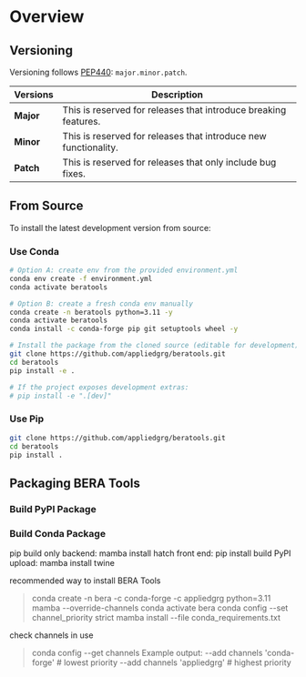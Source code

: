 # Overview

## Versioning

Versioning follows [PEP440](https://peps.python.org/pep-0440/): `major.minor.patch`.

| Versions | Description |
|-----------|--------------|
| **Major** | This is reserved for releases that introduce breaking features. |
| **Minor** | This is reserved for releases that introduce new functionality. |
| **Patch** | This is reserved for releases that only include bug fixes. |

## From Source

To install the latest development version from source:

### Use Conda

```bash
# Option A: create env from the provided environment.yml
conda env create -f environment.yml
conda activate beratools

# Option B: create a fresh conda env manually
conda create -n beratools python=3.11 -y
conda activate beratools
conda install -c conda-forge pip git setuptools wheel -y

# Install the package from the cloned source (editable for development)
git clone https://github.com/appliedgrg/beratools.git
cd beratools
pip install -e .

# If the project exposes development extras:
# pip install -e ".[dev]"
```

### Use Pip

```bash
git clone https://github.com/appliedgrg/beratools.git
cd beratools
pip install .
```


## Packaging BERA Tools

### Build PyPI Package

### Build Conda Package


pip build only
backend: mamba install hatch
front end: pip install build
PyPI upload: mamba install twine


 recommended way to install BERA Tools
 > conda create -n bera -c conda-forge -c appliedgrg python=3.11 mamba --override-channels
 > conda activate bera
 > conda config --set channel_priority strict
 > mamba install --file conda_requirements.txt

 check channels in use
 > conda config --get channels
 Example output:
   --add channels 'conda-forge'   # lowest priority
   --add channels 'appliedgrg'   # highest priority